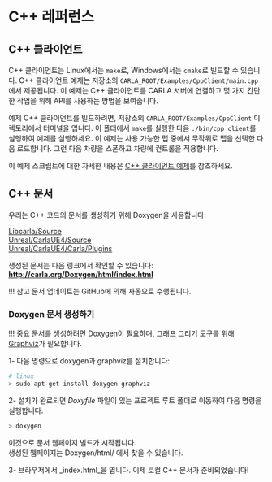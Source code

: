 # C++ 레퍼런스

## C++ 클라이언트

C++ 클라이언트는 Linux에서는 `make`로, Windows에서는 `cmake`로 빌드할 수 있습니다. C++ 클라이언트 예제는 저장소의 `CARLA_ROOT/Examples/CppClient/main.cpp`에서 제공됩니다. 이 예제는 C++ 클라이언트를 CARLA 서버에 연결하고 몇 가지 간단한 작업을 위해 API를 사용하는 방법을 보여줍니다.

예제 C++ 클라이언트를 빌드하려면, 저장소의 `CARLA_ROOT/Examples/CppClient` 디렉토리에서 터미널을 엽니다. 이 폴더에서 `make`를 실행한 다음 `./bin/cpp_client`를 실행하여 예제를 실행하세요. 이 예제는 사용 가능한 맵 중에서 무작위로 맵을 선택한 다음 로드합니다. 그런 다음 차량을 스폰하고 차량에 컨트롤을 적용합니다.

이 예제 스크립트에 대한 자세한 내용은 [C++ 클라이언트 예제](adv_cpp_client.md)를 참조하세요.

## C++ 문서

우리는 C++ 코드의 문서를 생성하기 위해 Doxygen을 사용합니다:

[Libcarla/Source](http://carla.org/Doxygen/html/dir_b9166249188ce33115fd7d5eed1849f2.html)<br>
[Unreal/CarlaUE4/Source](http://carla.org/Doxygen/html/dir_733e9da672a36443d0957f83d26e7dbf.html)<br>
[Unreal/CarlaUE4/Carla/Plugins](http://carla.org/Doxygen/html/dir_8fc34afb5f07a67966c78bf5319f94ae.html)

생성된 문서는 다음 링크에서 확인할 수 있습니다: **<http://carla.org/Doxygen/html/index.html>**

!!! 참고
    문서 업데이트는 GitHub에 의해 자동으로 수행됩니다.

### Doxygen 문서 생성하기

!!! 중요
    문서를 생성하려면 [Doxygen](http://www.doxygen.nl/index.html)이 필요하며,
    그래프 그리기 도구를 위해 [Graphviz](https://www.graphviz.org/)가 필요합니다.

1- 다음 명령으로 doxygen과 graphviz를 설치합니다:

```sh
# linux
> sudo apt-get install doxygen graphviz
```

2- 설치가 완료되면 _Doxyfile_ 파일이 있는 프로젝트 루트 폴더로 이동하여
다음 명령을 실행합니다:

```sh
> doxygen
```

이것으로 문서 웹페이지 빌드가 시작됩니다.  
생성된 웹페이지는 Doxygen/html/ 에서 찾을 수 있습니다.

3- 브라우저에서 _index.html_을 엽니다. 이제 로컬 C++ 문서가 준비되었습니다!